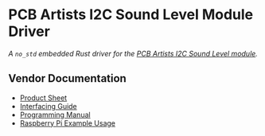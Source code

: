 # PCB Artists I2C Sound Level Module Driver

*A `no_std` embedded Rust driver for the
[PCB Artists I2C Sound Level module](https://pcbartists.com/product/i2c-decibel-sound-level-meter-module/).*

## Vendor Documentation

- [Product Sheet](docs/vendor/product-sheet.md)
- [Interfacing Guide](docs/vendor/interfacing-guide.md)
- [Programming Manual](docs/vendor/programming-manual.md)
- [Raspberry Pi Example Usage](docs/vendor/accurate-raspberry-pi-decibel-meter.md)
